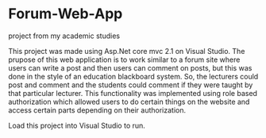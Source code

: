 # Forum-Web-App
project from my academic studies

This project was made using Asp.Net core mvc 2.1 on Visual Studio. The prupose of this web application is to work similar to a forum site where users can write a post and then users can comment on posts, but this was done in the style of an education blackboard system. So, the lecturers could post and comment and the students could comment if they were taught by that particular lecturer. This functionality was implemented using role based authorization which allowed users to do certain things on the website and access certain parts depending on their authorization.

Load this project into Visual Studio to run.
